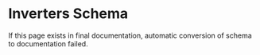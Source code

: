 # Inverters Schema

If this page exists in final documentation, automatic conversion of schema to documentation failed.
